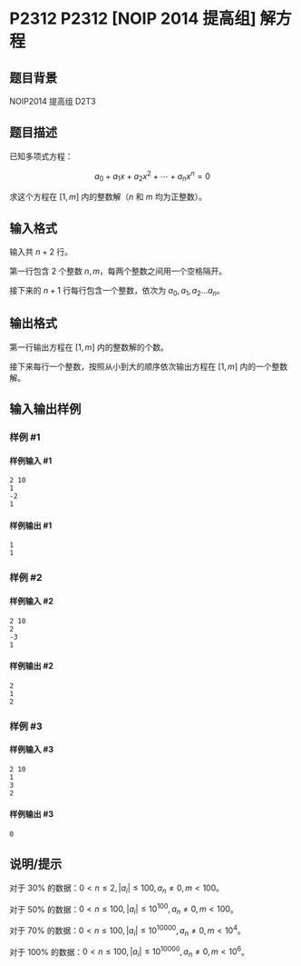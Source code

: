 # P2312 P2312 [NOIP 2014 提高组] 解方程

## 题目背景

NOIP2014 提高组 D2T3

## 题目描述

已知多项式方程：

$$a_0+a_1x+a_2x^2+\cdots+a_nx^n=0$$ 

求这个方程在 $[1,m]$ 内的整数解（$n$ 和 $m$ 均为正整数）。

## 输入格式

输入共 $n + 2$ 行。  

第一行包含 $2$ 个整数 $n,m$，每两个整数之间用一个空格隔开。  

接下来的 $n+1$ 行每行包含一个整数，依次为 $a_0,a_1,a_2\ldots a_n$。

## 输出格式

第一行输出方程在 $[1,m]$ 内的整数解的个数。  

接下来每行一个整数，按照从小到大的顺序依次输出方程在 $[1,m]$ 内的一个整数解。

## 输入输出样例

### 样例 #1

#### 样例输入 #1

```
2 10 
1
-2
1
```

#### 样例输出 #1

```
1
1
```

### 样例 #2

#### 样例输入 #2

```
2 10
2
-3
1
```

#### 样例输出 #2

```
2
1
2
```

### 样例 #3

#### 样例输入 #3

```
2 10
1
3
2
```

#### 样例输出 #3

```
0
```

## 说明/提示

对于 $30\%$ 的数据：$0<n\le 2,|a_i|\le 100,a_n≠0,m<100$。  

对于 $50\%$ 的数据：$0<n\le 100,|a_i|\le 10^{100},a_n≠0,m<100$。  

对于 $70\%$ 的数据：$0<n\le 100,|a_i|\le 10^{10000},a_n≠0,m<10^4$。  

对于 $100\%$ 的数据：$0<n\le 100,|a_i|\le 10^{10000},a_n≠0,m<10^6$。
